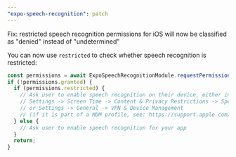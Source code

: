 ```yaml
---
"expo-speech-recognition": patch
---
```


Fix: restricted speech recognition permissions for iOS will now be classified as "denied" instead of "undetermined"

You can now use `restricted` to check whether speech recognition is restricted:

```ts
const permissions = await ExpoSpeechRecognitionModule.requestPermissionsAsync();
if (!permissions.granted) {
  if (permissions.restricted) {
    // Ask user to enable speech recognition on their device, either in:
    // Settings -> Screen Time -> Content & Privacy Restrictions -> Speech Recognition
    // or Settings -> General -> VPN & Device Management
    // (if it is part of a MDM profile, see: https://support.apple.com/en-us/guide/deployment/depc0aadd3fe/web)
  } else {
    // Ask user to enable speech recognition for your app
  }
  return;
}
```
